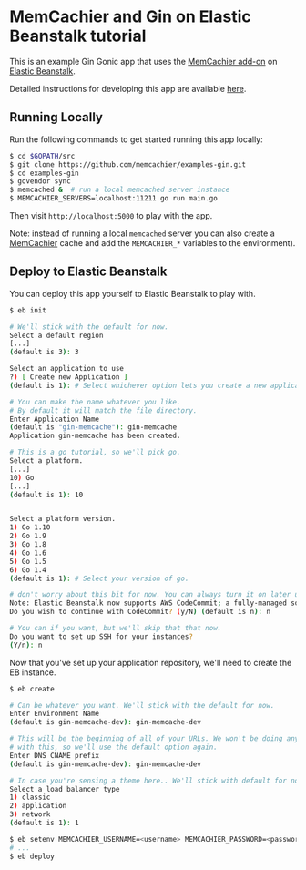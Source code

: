 # MemCachier and Gin on Elastic Beanstalk tutorial

This is an example Gin Gonic app that uses the
[MemCachier add-on](https://addons.heroku.com/memcachier) on
[Elastic Beanstalk](https://docs.aws.amazon.com/elasticbeanstalk/latest/dg/Welcome.html).

Detailed instructions for developing this app are available
[here](https://blog.memcachier.com/2018/07/30/gin-elastic-beanstalk-and-memcache).

## Running Locally

Run the following commands to get started running this app locally:

```sh
$ cd $GOPATH/src
$ git clone https://github.com/memcachier/examples-gin.git
$ cd examples-gin
$ govendor sync
$ memcached &  # run a local memcached server instance
$ MEMCACHIER_SERVERS=localhost:11211 go run main.go
```

Then visit `http://localhost:5000` to play with the app.

Note: instead of running a local `memcached` server you can also create a
[MemCachier](https://www.memcachier.com/) cache and add the `MEMCACHIER_*`
variables to the environment).

## Deploy to Elastic Beanstalk

You can deploy this app yourself to Elastic Beanstalk to play with.

```bash
$ eb init

# We'll stick with the default for now.
Select a default region
[...]
(default is 3): 3

Select an application to use
?) [ Create new Application ]
(default is 1): # Select whichever option lets you create a new application

# You can make the name whatever you like.
# By default it will match the file directory.
Enter Application Name
(default is "gin-memcache"): gin-memcache
Application gin-memcache has been created.

# This is a go tutorial, so we'll pick go.
Select a platform.
[...]
10) Go
[...]
(default is 1): 10


Select a platform version.
1) Go 1.10
2) Go 1.9
3) Go 1.8
4) Go 1.6
5) Go 1.5
6) Go 1.4
(default is 1): # Select your version of go.

# don't worry about this bit for now. You can always turn it on later using `eb init`
Note: Elastic Beanstalk now supports AWS CodeCommit; a fully-managed source control service. To learn more, see Docs: https://aws.amazon.com/codecommit/
Do you wish to continue with CodeCommit? (y/N) (default is n): n

# You can if you want, but we'll skip that that now.
Do you want to set up SSH for your instances?
(Y/n): n
```

Now that you've set up your application repository, we'll need to create the EB
instance.

```bash
$ eb create

# Can be whatever you want. We'll stick with the default for now.
Enter Environment Name
(default is gin-memcache-dev): gin-memcache-dev

# This will be the beginning of all of your URLs. We won't be doing anything
# with this, so we'll use the default option again.
Enter DNS CNAME prefix
(default is gin-memcache-dev): gin-memcache-dev

# In case you're sensing a theme here.. We'll stick with default for now.
Select a load balancer type
1) classic
2) application
3) network
(default is 1): 1
```

```bash
$ eb setenv MEMCACHIER_USERNAME=<username> MEMCACHIER_PASSWORD=<password> MEMCACHIER_SERVERS=<servers>
# ...
$ eb deploy
```
